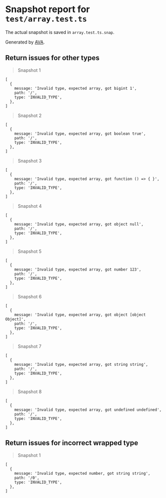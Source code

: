 # Snapshot report for `test/array.test.ts`

The actual snapshot is saved in `array.test.ts.snap`.

Generated by [AVA](https://avajs.dev).

## Return issues for other types

> Snapshot 1

    [
      {
        message: 'Invalid type, expected array, got bigint 1',
        path: '/',
        type: 'INVALID_TYPE',
      },
    ]

> Snapshot 2

    [
      {
        message: 'Invalid type, expected array, got boolean true',
        path: '/',
        type: 'INVALID_TYPE',
      },
    ]

> Snapshot 3

    [
      {
        message: 'Invalid type, expected array, got function () => { }',
        path: '/',
        type: 'INVALID_TYPE',
      },
    ]

> Snapshot 4

    [
      {
        message: 'Invalid type, expected array, got object null',
        path: '/',
        type: 'INVALID_TYPE',
      },
    ]

> Snapshot 5

    [
      {
        message: 'Invalid type, expected array, got number 123',
        path: '/',
        type: 'INVALID_TYPE',
      },
    ]

> Snapshot 6

    [
      {
        message: 'Invalid type, expected array, got object [object Object]',
        path: '/',
        type: 'INVALID_TYPE',
      },
    ]

> Snapshot 7

    [
      {
        message: 'Invalid type, expected array, got string string',
        path: '/',
        type: 'INVALID_TYPE',
      },
    ]

> Snapshot 8

    [
      {
        message: 'Invalid type, expected array, got undefined undefined',
        path: '/',
        type: 'INVALID_TYPE',
      },
    ]

## Return issues for incorrect wrapped type

> Snapshot 1

    [
      {
        message: 'Invalid type, expected number, got string string',
        path: '/0',
        type: 'INVALID_TYPE',
      },
    ]
